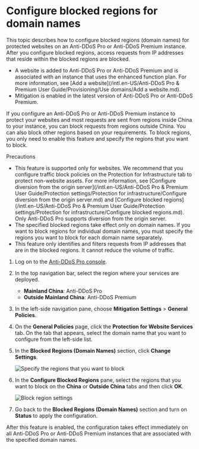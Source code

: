 # Configure blocked regions for domain names

This topic describes how to configure blocked regions \(domain names\) for protected websites on an Anti-DDoS Pro or Anti-DDoS Premium instance. After you configure blocked regions, access requests from IP addresses that reside within the blocked regions are blocked.

-   A website is added to Anti-DDoS Pro or Anti-DDoS Premium and is associated with an instance that uses the enhanced function plan. For more information, see [Add a website](/intl.en-US/Anti-DDoS Pro & Premium User Guide/Provisioning/Use domains/Add a website.md).
-   Mitigation is enabled in the latest version of Anti-DDoS Pro or Anti-DDoS Premium.

If you configure an Anti-DDoS Pro or Anti-DDoS Premium instance to protect your websites and most requests are sent from regions inside China to your instance, you can block requests from regions outside China. You can also block other regions based on your requirements. To block regions, you only need to enable this feature and specify the regions that you want to block.

Precautions

-   This feature is supported only for websites. We recommend that you configure traffic block policies on the Protection for Infrastructure tab to protect non-website assets. For more information, see [Configure diversion from the origin server](/intl.en-US/Anti-DDoS Pro & Premium User Guide/Protection settings/Protection for infrastructure/Configure diversion from the origin server.md) and [Configure blocked regions](/intl.en-US/Anti-DDoS Pro & Premium User Guide/Protection settings/Protection for infrastructure/Configure blocked regions.md). Only Anti-DDoS Pro supports diversion from the origin server.
-   The specified blocked regions take effect only on domain names. If you want to block regions for individual domain names, you must specify the regions you want to block for each domain name separately.
-   This feature only identifies and filters requests from IP addresses that are in the blocked regions. It cannot reduce the volume of traffic.

1.  Log on to the [Anti-DDoS Pro console](https://yundun.console.aliyun.com/?p=ddoscoo).

2.  In the top navigation bar, select the region where your services are deployed.

    -   **Mainland China**: Anti-DDoS Pro
    -   **Outside Mainland China**: Anti-DDoS Premium
3.  In the left-side navigation pane, choose **Mitigation Settings** \> **General Policies**.

4.  On the **General Policies** page, click the **Protection for Website Services** tab. On the tab that appears, select the domain name that you want to configure from the left-side list.

5.  In the **Blocked Regions \(Domain Names\)** section, click **Change Settings**.

    ![Specify the regions that you want to block](https://static-aliyun-doc.oss-cn-hangzhou.aliyuncs.com/assets/img/en-US/0986328951/p69848.png)

6.  In the **Configure Blocked Regions** pane, select the regions that you want to block on the **China** or **Outside China** tabs and then click **OK**.

    ![Block region settings](https://static-aliyun-doc.oss-cn-hangzhou.aliyuncs.com/assets/img/en-US/5676420061/p143565.png)

7.  Go back to the **Blocked Regions \(Domain Names\)** section and turn on **Status** to apply the configuration.


After this feature is enabled, the configuration takes effect immediately on all Anti-DDoS Pro or Anti-DDoS Premium instances that are associated with the specified domain names.

